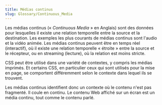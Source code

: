 ```yaml
---
title: Médias continus
slug: Glossary/Continuous_Media
---
```


Les médias continus (« _Continuous Media_ » en Anglais) sont des données pour lesquelles il existe une relation temporelle entre la source et la destination. Les exemples les plus courants de médias continus sont l'audio et la vidéo animée. Les médias continus peuvent être en temps réel (interactif), où il existe une relation temporelle « étroite » entre la source et le récepteur, ou en streaming (lecture), où la relation est moins stricte.

CSS peut être utilisé dans une variété de contextes, y compris les médias imprimés. Et certains CSS, en particulier ceux qui sont utilisés pour la mise en page, se comportent différemment selon le contexte dans lequel ils se trouvent.

Les médias continus identifient donc un contexte où le contenu n'est pas fragmenté. Il coule en continu. Le contenu Web affiché sur un écran est un média continu, tout comme le contenu parlé.
